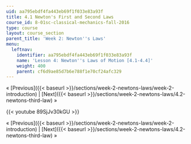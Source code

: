 ```yaml
---
uid: aa795ebdf4fa443eb69f1f033e83a93f
title: 4.1 Newton's First and Second Laws
course_id: 8-01sc-classical-mechanics-fall-2016
type: course
layout: course_section
parent_title: 'Week 2: Newton''s Laws'
menu:
  leftnav:
    identifier: aa795ebdf4fa443eb69f1f033e83a93f
    name: 'Lesson 4: Newton''s Laws of Motion [4.1-4.4]'
    weight: 400
    parent: cf6d9ae85d7b6e788f1e70cf24afc329
---
```


« [Previous]({{< baseurl >}}/sections/week-2-newtons-laws/week-2-introduction) | [Next]({{< baseurl >}}/sections/week-2-newtons-laws/4.2-newtons-third-law) »

{{< youtube 89SjJv30kGU >}}

« [Previous]({{< baseurl >}}/sections/week-2-newtons-laws/week-2-introduction) | [Next]({{< baseurl >}}/sections/week-2-newtons-laws/4.2-newtons-third-law) »